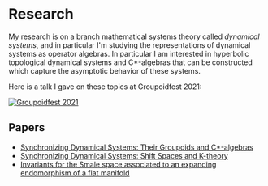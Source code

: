 # Research

My research is on a branch mathematical systems theory called _dynamical systems_, and in particular I'm studying the representations of dynamical systems as operator algebras.  In particular I am interested in hyperbolic topological dynamical systems and C*-algebras that can be constructed which capture the asymptotic behavior of these systems.

Here is a talk I gave on these topics at Groupoidfest 2021:

[![Groupoidfest 2021](https://img.youtube.com/vi/QZBlL_Xpiiw/0.jpg)](https://www.youtube.com/watch?v=QZBlL_Xpiiw)


## Papers

- [Synchronizing Dynamical Systems: Their Groupoids and C*-algebras](https://arxiv.org/abs/2208.06200)
- [Synchronizing Dynamical Systems: Shift Spaces and K-theory](https://arxiv.org/abs/2208.06200)
- [Invariants for the Smale space associated to an expanding endomorphism of a flat manifold](https://arxiv.org/abs/2208.02231)